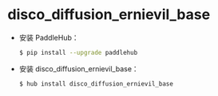 # disco_diffusion_ernievil_base
* 安装 PaddleHub：

    ```bash
    $ pip install --upgrade paddlehub
    ```

* 安装 disco_diffusion_ernievil_base：

    ```bash
    $ hub install disco_diffusion_ernievil_base
    ```

